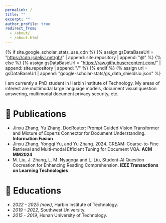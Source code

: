 ```yaml
---
permalink: /
title: ""
excerpt: ""
author_profile: true
redirect_from: 
  - /about/
  - /about.html
---
```


{% if site.google_scholar_stats_use_cdn %}
{% assign gsDataBaseUrl = "https://cdn.jsdelivr.net/gh/" | append: site.repository | append: "@" %}
{% else %}
{% assign gsDataBaseUrl = "https://raw.githubusercontent.com/" | append: site.repository | append: "/" %}
{% endif %}
{% assign url = gsDataBaseUrl | append: "google-scholar-stats/gs_data_shieldsio.json" %}

<span class='anchor' id='about-me'></span>

I am currently a PhD student in Harbin Institute of Technology. My areas of interest are multimodal large language models, document visual question answering, multimodal document privacy security, etc.

# 📝 Publications 
- Jinxu Zhang, Yu Zhang, DocRouter: Prompt Guided Vision Transformer and Mixture of Experts Connector for Document Understanding. **Information Fusion**
- Jinxu Zhang, Yongqi Yu, and Yu Zhang. 2024. CREAM: Coarse-to-Fine Retrieval and Multi-modal Efficient Tuning for Document VQA. **ACM MM2024**
- M. Liu, J. Zhang, L. M. Nyagoga and L. Liu, Student-AI Question Cocreation for Enhancing Reading Comprehension. **IEEE Transactions on Learning Technologies**

# 📖 Educations
- *2022 - 2025 (now)*, Harbin Institute of Technology.
- *2019 - 2022*, Southwest University. 
- *2015 - 2019*, Hunan University of Technology. 
